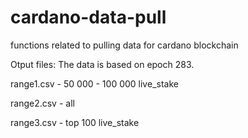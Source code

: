 # cardano-data-pull
functions related to pulling data for cardano blockchain

Otput files:
The data is based on epoch 283.

range1.csv - 50 000 - 100 000 live_stake

range2.csv - all

range3.csv - top 100 live_stake
